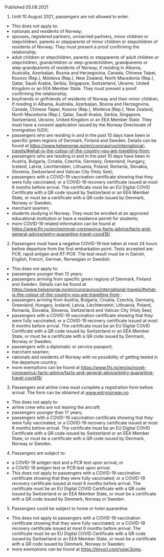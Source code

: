 Published 05.08.2021
1. Until 10 August 2021, passengers are not allowed to enter.
- This does not apply to:
- nationals and residents of Norway;
- spouses, registered partners, unmarried partners, minor children or stepchildren, parents or stepparents of minor children or stepchildren of residents of Norway. They must present a proof confirming the relationship;
- adult children or stepchildren, parents or stepparents of adult children or stepchildren, grandchildren or step-grandchildren, grandparents or step-grandparents of residents of Norway, if residing in Albania, Australia, Azerbaijan, Bosnia and Herzegovina, Canada, Chinese Taipei, Kosovo (Rep.), Moldova (Rep.), New Zealand, North Macedonia (Rep.), Qatar, Saudi Arabia, Serbia, Singapore, Switzerland, Ukraine, United Kingdom or an EEA Member State. They must present a proof confirming the relationship;
- boyfriends or girlfriends of residents of Norway and their minor children, if residing in Albania, Australia, Azerbaijan, Bosnia and Herzegovina, Canada, Chinese Taipei, Kosovo (Rep.), Moldova (Rep.), New Zealand, North Macedonia (Rep.), Qatar, Saudi Arabia, Serbia, Singapore, Switzerland, Ukraine, United Kingdom or an EEA Member State. They must have a consent application issued by the Norway Directorate of Immigration (UDI);
- passengers who are residing in and in the past 10 days have been in specific green regions of Denmark, Finland and Sweden. Details can be found at <a href="https://www.helsenorge.no/en/coronavirus/international-travels/#what-is-the-colour-of-the-country-you-are-travelling-from">https://www.helsenorge.no/en/coronavirus/international-travels/#what-is-the-colour-of-the-country-you-are-travelling-from</a>;
- passengers who are residing in and in the past 10 days have been in Austria, Bulgaria, Croatia, Czechia, Germany, Greenland, Hungary, Iceland, Latvia, Liechtenstein, Lithuania, Poland, Romania, Slovakia, Slovenia, Switzerland and Vatican City (Holy See);
- passengers with a COVID-19 vaccination certificate showing that they were fully vaccinated; or a COVID-19 recovery certificate issued at most 6 months before arrival. The certificate must be an EU Digital COVID Certificate with a QR code issued by Switzerland or an EEA Member State, or must be a certificate with a QR code issued by Denmark, Norway or Sweden;
- merchant seamen;
- students studying in Norway. They must be enrolled at an approved educational institution or have a residence permit for students;
- more COVID-19 related information can be found at <a href="https://www.fhi.no/en/op/novel-coronavirus-facts-advice/facts-and-general-advice/entry-quarantine-travel-covid19/">https://www.fhi.no/en/op/novel-coronavirus-facts-advice/facts-and-general-advice/entry-quarantine-travel-covid19/</a> .
2. Passengers must have a negative COVID-19 test taken at most 24 hours before departure from the first embarkation point. Tests accepted are: PCR, rapid antigen and RT-PCR. The test result must be in Danish, English, French, German, Norwegian or Swedish.
- This does not apply to:
- passengers younger than 12 years;
- passengers arriving from specific green regions of Denmark, Finland and Sweden. Details can be found at <a href="https://www.helsenorge.no/en/coronavirus/international-travels/#what-is-the-colour-of-the-country-you-are-travelling-from">https://www.helsenorge.no/en/coronavirus/international-travels/#what-is-the-colour-of-the-country-you-are-travelling-from</a> ;
- passengers arriving from Austria, Bulgaria, Croatia, Czechia, Germany, Greenland, Hungary, Iceland, Latvia, Liechtenstein, Lithuania, Poland, Romania, Slovakia, Slovenia, Switzerland and Vatican City (Holy See);
- passengers with a COVID-19 vaccination certificate showing that they were fully vaccinated; or a COVID-19 recovery certificate issued at most 6 months before arrival. The certificate must be an EU Digital COVID Certificate with a QR code issued by Switzerland or an EEA Member State, or must be a certificate with a QR code issued by Denmark, Norway or Sweden;
- passengers with a diplomatic or service passport;
- merchant seamen;
- nationals and residents of Norway with no possibility of getting tested in the departure country;
- more exemptions can be found at <a href="https://www.fhi.no/en/op/novel-coronavirus-facts-advice/facts-and-general-advice/entry-quarantine-travel-covid19/">https://www.fhi.no/en/op/novel-coronavirus-facts-advice/facts-and-general-advice/entry-quarantine-travel-covid19/</a> 
3. Passengers and airline crew must complete a registration form before arrival. The form can be obtained at <a href="http://www.entrynorway.no/">www.entrynorway.no</a> .
- This does not apply to:
- airline crew who are not leaving the aircraft;
- passengers younger than 17 years;
- passengers with a COVID-19 vaccination certificate showing that they were fully vaccinated; or a COVID-19 recovery certificate issued at most 6 months before arrival. The certificate must be an EU Digital COVID Certificate with a QR code issued by Switzerland or an EEA Member State, or must be a certificate with a QR code issued by Denmark, Norway or Sweden.
4. Passengers are subject to: 
- a COVID-19 antigen test and a PCR test upon arrival; or
- a COVID-19 antigen test or PCR test upon arrival.
- This does not apply to passengers with a COVID-19 vaccination certificate showing that they were fully vaccinated; or a COVID-19 recovery certificate issued at most 6 months before arrival. The certificate must be an EU Digital COVID Certificate with a QR code issued by Switzerland or an EEA Member State, or must be a certificate with a QR code issued by Denmark, Norway or Sweden.
5. Passengers could be subject to home or hotel quarantine. 
- This does not apply to passengers with a COVID-19 vaccination certificate showing that they were fully vaccinated; or a COVID-19 recovery certificate issued at most 6 months before arrival. The certificate must be an EU Digital COVID Certificate with a QR code issued by Switzerland or an EEA Member State, or must be a certificate with a QR code issued by Denmark, Norway or Sweden; 
- more exemptions can be found at <a href="https://tinyurl.com/yoqc3omu">https://tinyurl.com/yoqc3omu</a> .


